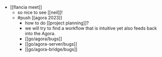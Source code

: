 - [[flancia meet]]
  - so nice to see [[neil]]!
  - #push [[agora 2023]]
    - how to do [[project planning]]?
    - we will try to find a workflow that is intuitive yet also feeds back into the Agora.
    - [[go/agora/bugs]]
    - [[go/agora-server/bugs]]
    - [[go/agora-bridge/bugs]]
